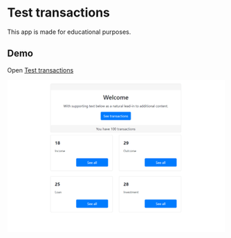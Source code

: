 # Test transactions

This app is made for educational purposes.

## Demo
Open  [Test transactions](https://little-fennec.github.io/test-transactions/)

![Demo](https://github.com/little-fennec/test-transactions/blob/gh-pages/Transactions.gif)